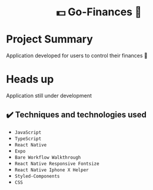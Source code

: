 <h1 align="center"> 💵 Go-Finances 💸 </h1>

# Project Summary
 Application developed for users to control their finances 🤑

# Heads up
Application still under development


## ✔️ Techniques and technologies used

- ``JavaScript``
- ``TypeScript``
- ``React Native``
- ``Expo``
- ``Bare Workflow Walkthrough``
- ``React Native Responsive Fontsize``
- ``React Native Iphone X Helper``
- ``Styled-Components``
- ``CSS``
